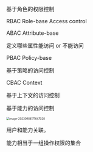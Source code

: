 基于角色的权限控制

RBAC  Role-base Access control

ABAC Attribute-base

定义哪些属性能访问 or 不能访问

PBAC Policy-base

基于策略的访问控制

CBAC Context

基于上下文的访问控制

基于能力的访问控制

<img src="D:\FigureBed\image-20230904171647020.png" alt="image-20230904171647020" style="zoom: 50%;" />

用户和能力关联。

能力相当于一组操作权限的集合